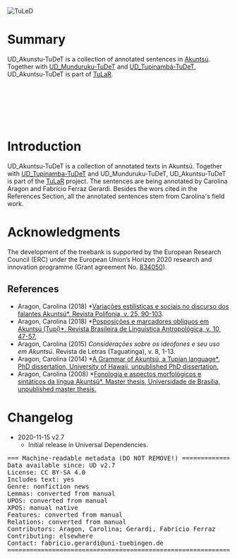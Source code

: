 ![TuLeD](not-to-release/mapNimu2.png)

# Summary

UD_Akunstu-TuDeT is a collection of annotated sentences in <a href="http://endangeredlanguages.com/lang/1567"> Akuntsú</a>.
Together with <a href="http://www.endangeredlanguages.com/lang/2981">UD_Munduruku-TuDeT</a> and <a href="https://github.com/UniversalDependencies/UD_Tupinambá-TuDeT">UD_Tupinambá-TuDeT</a>, UD_Akuntsu-TuDeT is part of <a href="https://tular.org">TuLaR</a>. 

</br>
</br>
</br>
</br>
</br>

# Introduction

UD_Akuntsu-TuDeT is a collection of annotated texts in Akuntsú. Together with [UD_Tupinamba-TuDeT](https://github.com/UniversalDependencies/UD_Tupinamba-TuDeT) and UD_Munduruku-TuDeT, UD_Akuntsu-TuDeT is part of the [TuLaR](https://tular.org) project.  The sentences are being annotated by Carolina Aragon and Fabrício Ferraz Gerardi. Besides the wors cited in the References Section, all the annotated sentences stem from Carolina's field work. 


# Acknowledgments

The development of the treebank is supported by the European Research Council (ERC) under the European Union’s Horizon 2020 research and innovation programme (Grant agreement No. [834050](https://uni-tuebingen.de/fakultaeten/philosophische-fakultaet/fachbereiche/neuphilologie/seminar-fuer-sprachwissenschaft/arbeitsbereiche/allg-sprachwissenschaft/projekte/crosslingference/)).

## References
  
* Aragon, Carolina (2018) *[Variações estilísticas e sociais no discurso dos falantes Akuntsú*. Revista Polifonia, v. 25, 90-103](https://periodicoscientificos.ufmt.br/ojs/index.php/polifonia/article/view/7273). 
* Aragon, Carolina (2018) *[Posposições e marcadores oblíquos em Akuntsú (Tupí)*. Revista Brasileira de Linguística Antropológica, v. 10, 47-57.](https://periodicos.unb.br/index.php/ling/article/view/19052) 
* Aragon, Carolina (2015) *Considerações sobre os ideofones e seu uso em Akuntsú*. Revista de Letras (Taguatinga), v. 8, 1-13.
* Aragon, Carolina (2014) *[A Grammar of Akuntsú, a Tupian language*. PhD dissertation, University of Hawaii, unpublished PhD dissertation.](https://d1wqtxts1xzle7.cloudfront.net/60534754/CarolinaAragonFinal20190909-128362-19ihr03.pdf?1568033587=&response-content-disposition=inline%3B+filename%3DA_Grammar_of_Akuntsu_a_Tupian_Language.pdf&Expires=1605387730&Signature=FwzWBv0hi4vLlcuabvpTl~CRZe53D6jpvw3E1hf2TBkGS2eac0npxeY24rl0oyRKp8n3uNoay7-7rdyNE7DynTBvkAfsyWIwKOViUihoFO9647j1lnf4bmxUWXnnGDTvy~~rm6TSvWLj7QbCFvClm2axkLC7mDNq-h2a9O9aTHsVViGPgS5Au5I5GPz1~jvRD3AnNmtc81a5Quh2RgWUwshQlCvGA0FwiJ~wvTaeZc9hAFBNonTivUFSkNK0fBL5gF1sMYXgsOHUB32eaESzl5-GtyOn-SqzRYpa1E4LNBvKvfDkw1O-BxMCbg6L9oPk5YXlfoJBqBt9B8tl2QNUZg__&Key-Pair-Id=APKAJLOHF5GGSLRBV4ZA) 
* Aragon, Carolina (2008) *[Fonologia e aspectos morfológicos e sintáticos da língua Akuntsú*. Master thesis, Universidade de Brasília, unpublished master thesis.](https://repositorio.unb.br/handle/10482/5135)

# Changelog

* 2020-11-15 v2.7
  * Initial release in Universal Dependencies.


<pre>
=== Machine-readable metadata (DO NOT REMOVE!) ================================
Data available since: UD v2.7
License: CC BY-SA 4.0
Includes text: yes
Genre: nonfiction news
Lemmas: converted from manual
UPOS: converted from manual
XPOS: manual native
Features: converted from manual
Relations: converted from manual
Contributors: Aragon, Carolina; Gerardi, Fabrício Ferraz
Contributing: elsewhere
Contact: fabricio.gerardi@uni-tuebingen.de
===============================================================================
</pre>
